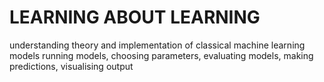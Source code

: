 # LEARNING ABOUT LEARNING

understanding theory and implementation of classical machine learning models
running models, choosing parameters, evaluating models, making predictions, visualising output
